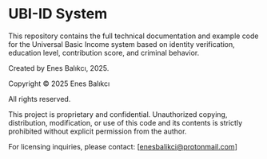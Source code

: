 # UBI-ID System

This repository contains the full technical documentation and example code for the Universal Basic Income system based on identity verification, education level, contribution score, and criminal behavior.

Created by Enes Balıkcı, 2025.

Copyright © 2025 Enes Balıkcı

All rights reserved.

This project is proprietary and confidential. Unauthorized copying, distribution, modification, or use of this code and its contents is strictly prohibited without explicit permission from the author.

For licensing inquiries, please contact: [enesbalikci@protonmail.com]

